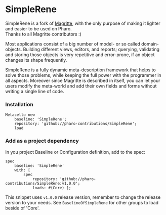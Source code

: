 # SimpleRene 

SimpleRene is a fork of [Magritte](https://github.com/magritte-metamodel/magritte), with the only purpose of making it 
lighter and easier to be used on Pharo.  
Thanks to all Magritte contributors :)

Most applications consist of a big number of model- or so called domain-objects. Building different views, editors, 
and reports; querying, validating and storing those objects is very repetitive and error-prone, if an object changes 
its shape frequently.

SimpleRene is a fully dynamic meta-description framework that helps to solve those problems, while keeping the full 
power with the programmer in all aspects. Moreover since Magritte is described in itself, you can let your users 
modify the meta-world and add their own fields and forms without writing a single line of code.

### Installation
```smalltalk
Metacello new
	baseline: 'SimpleRene';
	repository: 'github://pharo-contributions/SimpleRene';
	load
```

### Add as a project dependency

In you project Baseline or Configuration definition, add to the spec:

```smalltalk
spec 
	baseline: 'SimpleRene' 
	with: [
		spec
			repository: 'github://pharo-contributions/SimpleRene:v1.0.0'; 
			loads: #(Core) ]; 
```

This snippet uses `v1.0.0` release version, remember to change the release version to your needs. 
See `BaselineOfSimpleRene` for other groups to load beside of 'Core'.

